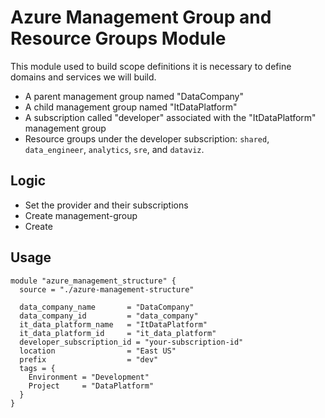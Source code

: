 # Azure Management Group and Resource Groups Module

This module used to build scope definitions it is necessary to define domains and services we will build.
- A parent management group named "DataCompany"
- A child management group named "ItDataPlatform"
- A subscription called "developer" associated with the "ItDataPlatform" management group
- Resource groups under the developer subscription: `shared`, `data_engineer`, `analytics`, `sre`, and `dataviz`.

## Logic

- Set the provider and their subscriptions
- Create management-group
- Create 

## Usage

```hcl
module "azure_management_structure" {
  source = "./azure-management-structure"

  data_company_name       = "DataCompany"
  data_company_id         = "data_company"
  it_data_platform_name   = "ItDataPlatform"
  it_data_platform_id     = "it_data_platform"
  developer_subscription_id = "your-subscription-id"
  location                = "East US"
  prefix                  = "dev"
  tags = {
    Environment = "Development"
    Project     = "DataPlatform"
  }
}